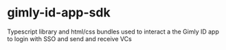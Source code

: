 # gimly-id-app-sdk
Typescript library and html/css bundles used to interact a the Gimly ID app to login with SSO and send and receive VCs
